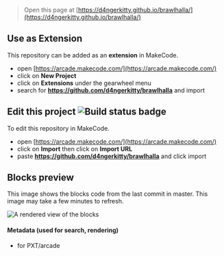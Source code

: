  


> Open this page at [https://d4ngerkitty.github.io/brawlhalla/](https://d4ngerkitty.github.io/brawlhalla/)

## Use as Extension

This repository can be added as an **extension** in MakeCode.

* open [https://arcade.makecode.com/](https://arcade.makecode.com/)
* click on **New Project**
* click on **Extensions** under the gearwheel menu
* search for **https://github.com/d4ngerkitty/brawlhalla** and import

## Edit this project ![Build status badge](https://github.com/d4ngerkitty/brawlhalla/workflows/MakeCode/badge.svg)

To edit this repository in MakeCode.

* open [https://arcade.makecode.com/](https://arcade.makecode.com/)
* click on **Import** then click on **Import URL**
* paste **https://github.com/d4ngerkitty/brawlhalla** and click import

## Blocks preview

This image shows the blocks code from the last commit in master.
This image may take a few minutes to refresh.

![A rendered view of the blocks](https://github.com/d4ngerkitty/brawlhalla/raw/master/.github/makecode/blocks.png)

#### Metadata (used for search, rendering)

* for PXT/arcade
<script src="https://makecode.com/gh-pages-embed.js"></script><script>makeCodeRender("{{ site.makecode.home_url }}", "{{ site.github.owner_name }}/{{ site.github.repository_name }}");</script>
